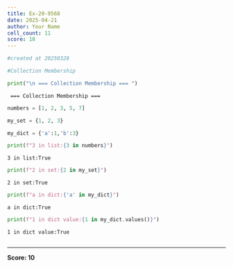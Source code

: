 ```yaml
---
title: Ex-20-9568
date: 2025-04-21
author: Your Name
cell_count: 11
score: 10
---
```


```python
#created at 20250328
```


```python
#Collection Membership
```


```python
print("\n === Collection Membership === ")
```

    
     === Collection Membership === 



```python
numbers = [1, 2, 3, 5, 7]
```


```python
my_set = {1, 2, 3}
```


```python
my_dict = {'a':1,'b':3}
```


```python
print(f"3 in list:{3 in numbers}")
```

    3 in list:True



```python
print(f"2 in set:{2 in my_set}")
```

    2 in set:True



```python
print(f"a in dict:{'a' in my_dict}")
```

    a in dict:True



```python
print(f"1 in dict value:{1 in my_dict.values()}")
```

    1 in dict value:True



```python

```


---
**Score: 10**